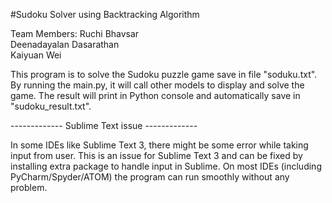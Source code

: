 #Sudoku Solver using Backtracking Algorithm

Team Members: 
Ruchi Bhavsar <br />
Deenadayalan Dasarathan <br />
Kaiyuan Wei

This program is to solve the Sudoku puzzle game save in file "soduku.txt".
By running the main.py, it will call other models to display and solve the game.
The result will print in Python console and automatically save in "sudoku_result.txt".

------------- Sublime Text issue -------------

In some IDEs like Sublime Text 3, there might be some error while taking input from user.
This is an issue for Sublime Text 3 and can be fixed by installing extra package to handle input in Sublime.
On most IDEs (including PyCharm/Spyder/ATOM) the program can run smoothly without any problem.

